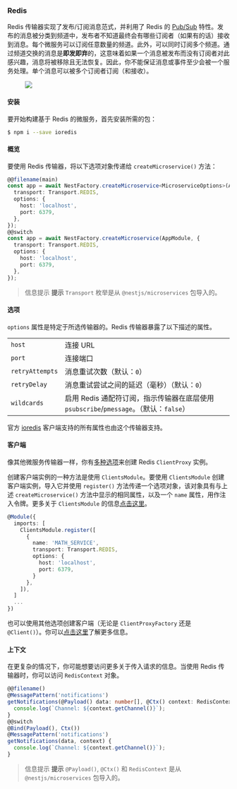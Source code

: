 ### Redis

Redis 传输器实现了发布/订阅消息范式，并利用了 Redis 的 [Pub/Sub](https://redis.io/topics/pubsub) 特性。发布的消息被分类到频道中，发布者不知道最终会有哪些订阅者（如果有的话）接收到消息。每个微服务可以订阅任意数量的频道。此外，可以同时订阅多个频道。通过频道交换的消息是**即发即弃**的，这意味着如果一个消息被发布而没有订阅者对此感兴趣，消息将被移除且无法恢复。因此，你不能保证消息或事件至少会被一个服务处理。单个消息可以被多个订阅者订阅（和接收）。

<figure><img class="illustrative-image" src="/assets/Redis_1.png" /></figure>

#### 安装

要开始构建基于 Redis 的微服务，首先安装所需的包：

```bash
$ npm i --save ioredis
```

#### 概览

要使用 Redis 传输器，将以下选项对象传递给 `createMicroservice()` 方法：

```typescript
@@filename(main)
const app = await NestFactory.createMicroservice<MicroserviceOptions>(AppModule, {
  transport: Transport.REDIS,
  options: {
    host: 'localhost',
    port: 6379,
  },
});
@@switch
const app = await NestFactory.createMicroservice(AppModule, {
  transport: Transport.REDIS,
  options: {
    host: 'localhost',
    port: 6379,
  },
});
```

> 信息提示 **提示** `Transport` 枚举是从 `@nestjs/microservices` 包导入的。

#### 选项

`options` 属性是特定于所选传输器的。Redis 传输器暴露了以下描述的属性。

<table>
  <tr>
    <td><code>host</code></td>
    <td>连接 URL</td>
  </tr>
  <tr>
    <td><code>port</code></td>
    <td>连接端口</td>
  </tr>
  <tr>
    <td><code>retryAttempts</code></td>
    <td>消息重试次数（默认：<code>0</code>）</td>
  </tr>
  <tr>
    <td><code>retryDelay</code></td>
    <td>消息重试尝试之间的延迟（毫秒）（默认：<code>0</code>）</td>
  </tr>
  <tr>
    <td><code>wildcards</code></td>
    <td>启用 Redis 通配符订阅，指示传输器在底层使用 <code>psubscribe</code>/<code>pmessage</code>。（默认：<code>false</code>）</td>
  </tr>
</table>

官方 [ioredis](https://redis.github.io/ioredis/index.html#RedisOptions) 客户端支持的所有属性也由这个传输器支持。

#### 客户端

像其他微服务传输器一样，你有[多种选项](https://docs.nestjs.com/microservices/basics#client)来创建 Redis `ClientProxy` 实例。

创建客户端实例的一种方法是使用 `ClientsModule`。要使用 `ClientsModule` 创建客户端实例，导入它并使用 `register()` 方法传递一个选项对象，该对象具有与上述 `createMicroservice()` 方法中显示的相同属性，以及一个 `name` 属性，用作注入令牌。更多关于 `ClientsModule` 的信息[点击这里](https://docs.nestjs.com/microservices/basics#client)。

```typescript
@Module({
  imports: [
    ClientsModule.register([
      {
        name: 'MATH_SERVICE',
        transport: Transport.REDIS,
        options: {
          host: 'localhost',
          port: 6379,
        }
      },
    ]),
  ]
  ...
})
```

也可以使用其他选项创建客户端（无论是 `ClientProxyFactory` 还是 `@Client()`）。你可以[点击这里](https://docs.nestjs.com/microservices/basics#client)了解更多信息。

#### 上下文

在更复杂的情况下，你可能想要访问更多关于传入请求的信息。当使用 Redis 传输器时，你可以访问 `RedisContext` 对象。

```typescript
@@filename()
@MessagePattern('notifications')
getNotifications(@Payload() data: number[], @Ctx() context: RedisContext) {
  console.log(`Channel: ${context.getChannel()}`);
}
@@switch
@Bind(Payload(), Ctx())
@MessagePattern('notifications')
getNotifications(data, context) {
  console.log(`Channel: ${context.getChannel()}`);
}
```

> 信息提示 **提示** `@Payload()`, `@Ctx()` 和 `RedisContext` 是从 `@nestjs/microservices` 包导入的。
